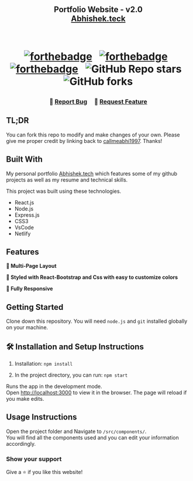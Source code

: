 <h2 align="center">
  Portfolio Website - v2.0<br/>
  <a href="https://abhishekdewanganportfolio.netlify.app/" target="_blank">Abhishek.teck</a>
</h2>
<!-- <div align="center">
  <img alt="Demo" src="./Images/readme-img1.png" />
</div> -->

<br/>

<h1 align='center'>

[![forthebadge](https://forthebadge.com/images/badges/built-with-love.svg)](https://forthebadge.com) &nbsp;
[![forthebadge](https://forthebadge.com/images/badges/made-with-javascript.svg)](https://forthebadge.com) &nbsp;
[![forthebadge](https://forthebadge.com/images/badges/open-source.svg)](https://forthebadge.com) &nbsp;
![GitHub Repo stars](https://img.shields.io/github/stars/soumyajit4419/Portfolio?color=red&logo=github&style=for-the-badge) &nbsp;
![GitHub forks](https://img.shields.io/github/forks/soumyajit4419/Portfolio?color=red&logo=github&style=for-the-badge)

</h1>

<h3 align="center">
    🔹
    <a href="https://github.com/callmeabhi1997/Portfolio/issues">Report Bug</a> &nbsp; &nbsp;
    🔹
    <a href="https://github.com/callmeabhi1997/Portfolio/issues">Request Feature</a>
</h3>

## TL;DR

You can fork this repo to modify and make changes of your own. Please give me proper credit by linking back to [callmeabhi1997](https://github.com/callmeabhi1997/Portfolio). Thanks!

## Built With

My personal portfolio <a href="https://statuesque-horse-9fbb71.netlify.app/" target="_blank">Abhishek.tech</a> which features some of my github projects as well as my resume and technical skills.<br/>

This project was built using these technologies.

- React.js
- Node.js
- Express.js
- CSS3
- VsCode
- Netlify

## Features

**📖 Multi-Page Layout**

**🎨 Styled with React-Bootstrap and Css with easy to customize colors**

**📱 Fully Responsive**

## Getting Started

Clone down this repository. You will need `node.js` and `git` installed globally on your machine.

## 🛠 Installation and Setup Instructions

1. Installation: `npm install`

2. In the project directory, you can run: `npm start`

Runs the app in the development mode.\
Open [http://localhost:3000](http://localhost:3000) to view it in the browser.
The page will reload if you make edits.

## Usage Instructions

Open the project folder and Navigate to `/src/components/`. <br/>
You will find all the components used and you can edit your information accordingly.

### Show your support

Give a ⭐ if you like this website!
